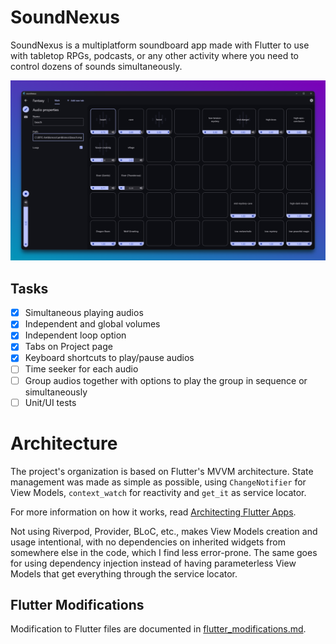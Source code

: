 # SoundNexus

SoundNexus is a multiplatform soundboard app made with Flutter to use with
tabletop RPGs, podcasts, or any other activity where you need to control dozens
of sounds simultaneously.

![Screenshot](assets/soundnexus_screenshot.png)

## Tasks

- [x] Simultaneous playing audios
- [x] Independent and global volumes
- [x] Independent loop option
- [x] Tabs on Project page
- [x] Keyboard shortcuts to play/pause audios
- [ ] Time seeker for each audio
- [ ] Group audios together with options to play the group in sequence or simultaneously
- [ ] Unit/UI tests

# Architecture

The project's organization is based on Flutter's MVVM architecture. State
management was made as simple as possible, using `ChangeNotifier` for View
Models, `context_watch` for reactivity and `get_it` as service locator.

For more information on how it works, read [Architecting Flutter Apps](https://docs.flutter.dev/app-architecture).

Not using Riverpod, Provider, BLoC, etc., makes View Models creation and usage
intentional, with no dependencies on inherited widgets from somewhere else in
the code, which I find less error-prone. The same goes for using dependency
injection instead of having parameterless View Models that get everything
through the service locator.

## Flutter Modifications

Modification to Flutter files are documented in [flutter_modifications.md](flutter_modifications.md).

